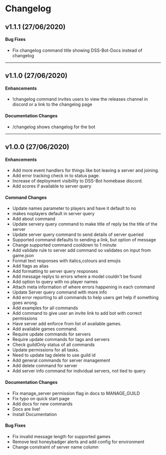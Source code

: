 # Changelog

## v1.1.1 (27/06/2020)

#### Bug Fixes

- Fix changelog command title showing DSS-Bot-Docs instead of changelog

---

## v1.1.0 (27/06/2020)

#### Enhancements

- !changelog command invites users to view the releases channel in discord or a link to the changelog page

#### Documentation Changes

- /changelog shows changelog for the bot

---

## v1.0.0 (27/06/2020)

#### Enhancements

- Add more event handlers for things like bot leaving a server and joining.
- Add error tracking check in to status page.
- Increase of deployment visibility to DSS-Bot homebase discord.
- Add scores if available to server query

#### Command Changes

- Update names parameter to players and have it default to no
- makes noplayers default in server query
- Add about command
- Update servery query command to make title of reply be the title of the server
- Update server query command to send details of server queried
- Supported command defaults to sending a link, but option of message
- Change supported command cooldown to 1 minute
- Add validate rule to server add command so validates on input from game.json
- Format text responses with italics,colours and emojis
- Add !tags as alias
- Add formatting to server query responses
- Add message replys to errors where a model couldn't be found
- Add option to query with no player names
- Attach meta information of where errors happening in each command
- Update Server query command with more info
- Add error reporting to all commands to help users get help if something goes wrong.
- Add examples for all commands
- Add command to give user an invite link to add bot with correct permissions
- Have server add enforce from list of available games.
- Add available games command.
- Require update commands for servers
- Require update commands for tags and servers
- Check guildOnly status of all commands
- Update permissions for all tasks.
- Need to update tag delete to use guild id
- Add general commands for server management
- Add delete command for server
- Add server info command for individual servers, not tied to query

#### Documentation Changes

- Fix manage_server permission flag in docs to MANAGE_GUILD
- Fix typo on quick start page
- Add docs for new commands
- Docs are live!
- Install Documentation

#### Bug Fixes

- Fix invalid message length for supported games
- Remove test honeybadger alerts and add config for environment
- Change constraint of server name column

